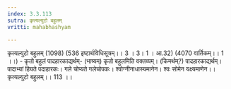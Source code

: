 ```yaml
---
index: 3.3.113
sutra: कृत्यल्युटो बहुलम्
vritti: mahabhashyam

---
```

 कृत्यल्युटो बहुलम् (1098) (536 इष्टार्थविधिसूत्रम्।। 3 । 3। 1 । आ.32) (4070 वार्तिकम्।। 1 ।।) - कृतो बहुलं पादहारकाद्यर्थम्- (भाष्यम्) कृतो बहुलमिति वक्तव्यम्। (किमर्थम्?) पादहारकाद्यर्थम्। पादाभ्यां हियते पदाहारकः। गले चोप्यते गलेचोपकः। श्वोग्नीनाधास्यमानेन। श्वः सोमेन यक्ष्यमाणेन।। कृत्यल्युटो बहुलम्।। 113 ।। 